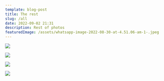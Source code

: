 ```yaml
---
template: blog-post
title: The rest
slug: /all
date: 2022-09-02 21:31
description: Rest of photos
featuredImage: /assets/whatsapp-image-2022-08-30-at-4.51.06-am-1-.jpeg
---
```

![](/assets/whatsapp-image-2022-08-30-at-4.59.30-am.jpeg)

![](/assets/whatsapp-image-2022-08-30-at-4.51.06-am.jpeg)

![](/assets/cliff-edge.jpeg)

![](/assets/whatsapp-image-2022-08-30-at-8.18.52-am.jpeg)